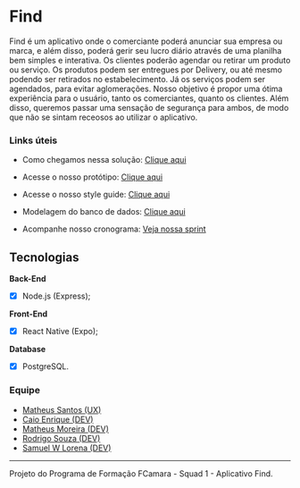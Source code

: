 # Find


Find é um aplicativo onde o comerciante poderá anunciar sua empresa ou marca, e além disso, poderá gerir seu lucro diário através de uma planilha bem simples e interativa. Os clientes poderão agendar ou retirar um produto ou serviço. Os produtos podem ser entregues por Delivery, ou até mesmo podendo ser retirados no estabelecimento. Já os serviços podem ser agendados, para evitar aglomerações. Nosso objetivo é propor uma ótima experiência para o usuário, tanto os comerciantes, quanto os clientes. Além disso, queremos passar uma sensação de segurança para ambos, de modo que não se sintam receosos ao utilizar o aplicativo.

### Links úteis
- Como chegamos nessa solução: [Clique aqui](https://docs.google.com/document/d/1Vsk6FfSIcFM8ikHsm82gj1hrL63U6hUuCF7S36d11aU/edit)

- Acesse o nosso protótipo: [Clique aqui](https://xd.adobe.com/view/e4ae45b3-5f00-4560-7456-41f21a5df061-929f/screen/a09ca263-f883-4555-b400-85d6bf4d6e32/Tela-Inicial-17)

- Acesse o nosso style guide: [Clique aqui](https://xd.adobe.com/view/489e7a75-0e3b-4e31-440a-8272bdc31f54-3eaf/)

- Modelagem do banco de dados: [Clique aqui](https://whimsical.com/Em9E37vFo2G1r3vHxHXCCM)

- Acompanhe nosso cronograma: [Veja nossa sprint](./Sprints)



## Tecnologias

**Back-End**

 - [x] Node.js (Express);

**Front-End**

- [x] React Native (Expo);

**Database**

- [x] PostgreSQL.


### Equipe

- [Matheus Santos (UX)](https://www.linkedin.com/in/matheus-santos-7347421a1/)
- [Caio Enrique (DEV)](https://github.com/100f)
- [Matheus Moreira (DEV)](https://github.com/matheus-moreira7581)
- [Rodrigo Souza (DEV)](https://github.com/rodrigoscruz)
- [Samuel W Lorena (DEV)](https://github.com/SamukaWenceslau)

---
Projeto do Programa de Formação FCamara - Squad 1 - Aplicativo Find.
